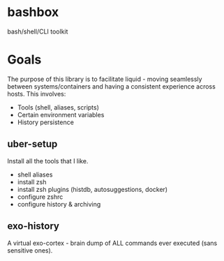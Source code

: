# bashbox
bash/shell/CLI toolkit

# Goals
The purpose of this library is to facilitate liquid - moving seamlessly between
systems/containers and having a consistent experience across hosts. This involves:
- Tools (shell, aliases, scripts)
- Certain environment variables
- History persistence

## uber-setup
Install all the tools that I like. 
- shell aliases
- install zsh
- install zsh plugins (histdb, autosuggestions, docker)
- configure zshrc
- configure history & archiving

## exo-history
A virtual exo-cortex - brain dump of ALL commands ever executed 
(sans sensitive ones). 
